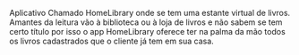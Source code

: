Aplicativo Chamado HomeLibrary onde se tem uma estante virtual de livros.
Amantes da leitura vão à biblioteca ou à loja de livros e não sabem se tem certo título por isso o app HomeLibrary oferece ter na palma da mão todos os livros cadastrados que o cliente já tem em sua casa.
